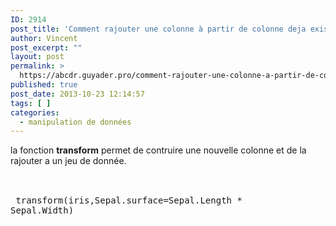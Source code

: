 ```yaml
---
ID: 2914
post_title: 'Comment rajouter une colonne à partir de colonne deja existante dans un jeu de donnée? : transform'
author: Vincent
post_excerpt: ""
layout: post
permalink: >
  https://abcdr.guyader.pro/comment-rajouter-une-colonne-a-partir-de-colonne-deja-existante-dans-un-jeu-de-donnee-transform/
published: true
post_date: 2013-10-23 12:14:57
tags: [ ]
categories:
  - manipulation de données
---
```

la fonction <strong>transform</strong> permet de contruire une nouvelle colonne et de la rajouter a un jeu de donnée.<br /><br /> <pre lang='rsplus'><br /> transform(iris,Sepal.surface=Sepal.Length * Sepal.Width) <br /></pre>